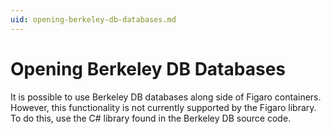 ```yaml
---
uid: opening-berkeley-db-databases.md
---
```


# Opening Berkeley DB Databases

It is possible to use Berkeley DB databases along side of Figaro containers. However, this functionality is not currently supported by the Figaro library. To do this, use the C# library found in the Berkeley DB source code.



